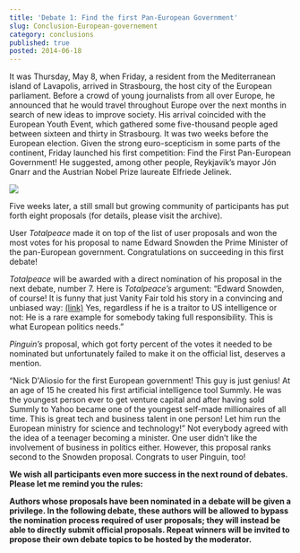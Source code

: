 ```yaml
---
title: 'Debate 1: Find the first Pan-European Government'
slug: Conclusion-European-governement
category: conclusions
published: true
posted: 2014-06-18
---
```


It was Thursday, May 8, when Friday, a resident from the Mediterranean island of Lavapolis, arrived in Strasbourg, the host city of the European parliament. Before a crowd of young journalists from all over Europe, he announced that he would travel throughout Europe over the next months in search of new ideas to improve society. His arrival coincided with the European Youth Event, which gathered some five-thousand people aged between sixteen and thirty in Strasbourg. It was two weeks before the European election. Given the strong euro-scepticism in some parts of the continent, Friday launched his first competition: Find the First Pan-European Government! He suggested, among other people, Reykjavik’s mayor Jón Gnarr and the Austrian Nobel Prize laureate Elfriede Jelinek. 

![](https://s3-eu-west-1.amazonaws.com/lavapolis.bucket/lavapolis_media/Conclusion_1.png)

Five weeks later, a still small but growing community of participants has put forth eight proposals (for details, please visit the archive). 

User _Totalpeace_ made it on top of the list of user proposals and won the most votes for his proposal to name Edward Snowden the Prime Minister of the pan-European government. Congratulations on succeeding in this first debate!

_Totalpeace_ will be awarded with a direct nomination of his proposal in the next debate, number 7.
Here is _Totalpeace’s_ argument:
“Edward Snowden, of course! It is funny that just Vanity Fair told his story in a convincing and unbiased way: 
[(link)](http://vanityfair.com/politics/2014/05/edward-snowden-politics-interview) Yes, regardless if he is a traitor to US intelligence or not: He is a rare example for somebody taking full responsibility. This is what European politics needs.”

_Pinguin’s_ proposal, which got forty percent of the votes it needed to be nominated but unfortunately failed to make it on the official list, deserves a mention. 

“Nick D'Aliosio for the first European government! This guy is just genius! At an age of 15 he created his first artificial intelligence tool Summly. He was the youngest person ever to get venture capital and after having sold Summly to Yahoo became one of the youngest self-made millionaires of all time. This is great tech and business talent in one person! Let him run the European ministry for science and technology!”
Not everybody agreed with the idea of a teenager becoming a minister. One user didn’t like the involvement of business in politics either. However, this proposal ranks second to the Snowden proposal. Congrats to user Pinguin, too! 

**We wish all participants even more success in the next round of debates. Please let me remind you the rules:**

**Authors whose proposals have been nominated in a debate will be given a privilege. In the following debate, these authors will be allowed to bypass the nomination process required of user proposals; they will instead be able to directly submit official proposals. Repeat winners will be invited to propose their own debate topics to be hosted by the moderator.**


